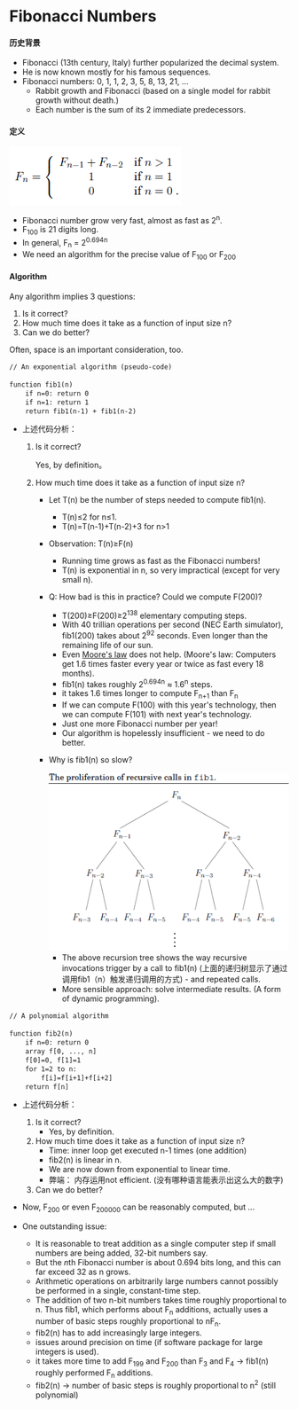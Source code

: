 # Fibonacci Numbers

#### 历史背景

* Fibonacci (13th century, Italy) further popularized the decimal system. 
* He is now known mostly for his famous sequences. 
* Fibonacci numbers: 0, 1, 1, 2, 3, 5, 8, 13, 21, ...
  * Rabbit growth and Fibonacci (based on a single model for rabbit growth without death.)
  * Each number is the sum of its 2 immediate predecessors. 

#### 定义

<img src="img/Fib.png" />

* Fibonacci number grow very fast, almost as fast as 2<sup>n</sup>.
* F<sub>100</sub> is 21 digits long.
* In general, F<sub>n</sub> = 2<sup>0.694n</sup>
* We need an algorithm for the precise value of F<sub>100</sub> or F<sub>200</sub>

#### Algorithm

Any algorithm implies 3 questions: 

1. Is it correct?
2. How much time does it take as a function of input size n?
3. Can we do better? 

Often, space is an important consideration, too.

```pseudocode
// An exponential algorithm (pseudo-code)

function fib1(n)
	if n=0: return 0
	if n=1: return 1
	return fib1(n-1) + fib1(n-2)
```

* 上述代码分析：

  1. Is it correct?

     Yes, by definition。

  2. How much time does it take as a function of input size n?

     * Let T(n) be the number of steps needed to compute fib1(n).
         - T(n)≤2 for n≤1.
         - T(n)=T(n-1)+T(n-2)+3 for n>1
     * Observation: T(n)≥F(n)
       * Running time grows as fast as the Fibonacci numbers!
       * T(n) is exponential in n, so very impractical (except for very small n).
     * Q: How bad is this in practice? Could we compute F(200)?
       * T(200)≥F(200)≥2<sup>138</sup> elementary computing steps. 
       * With 40 trillian operations per second (NEC Earth simulator), fib1(200) takes about 2<sup>92</sup> seconds. Even longer than the remaining life of our sun. 
       * Even <u>Moore's law</u> does not help. (Moore's law: Computers get 1.6 times faster every year or twice as fast every 18 months).
       * fib1(n) takes roughly 2<sup>0.694n</sup> ≈ 1.6<sup>n</sup> steps. 
       * it takes 1.6 times longer to compute F<sub>n+1</sub> than F<sub>n</sub>
       * If we can compute F(100) with this year's technology, then we can compute F(101) with next year's technology. 
       * Just one more Fibonacci number per year!
       * Our algorithm is hopelessly insufficient - we need to do better. 

     * Why is fib1(n) so slow?

       <img src="img/fib1Proliferation.png" />

       * The above recursion tree shows the way recursive invocations trigger by a call to fib1(n) (上面的递归树显示了通过调用fib1（n）触发递归调用的方式) - and repeated calls. 
       * More sensible approach: solve intermediate results. (A form of dynamic programming).

```pseudocode
// A polynomial algorithm

function fib2(n)
	if n=0: return 0
	array f[0, ..., n]
	f[0]=0, f[1]=1
	for 1=2 to n:
		f[i]=f[i+1]+f[i+2]
	return f[n]
```

* 上述代码分析：
  1. Is it correct?
     * Yes, by definition. 
  2. How much time does it take as a function of input size n?
     * Time: inner loop get executed n-1 times (one addition)
     * fib2(n) is linear in n.
     * We are now down from exponential to linear time. 
     * 弊端： 内存运用not efficient. (没有哪种语言能表示出这么大的数字)
  3. Can we do better? 

* Now, F<sub>200</sub> or even F<sub>200000</sub> can be reasonably computed, but ...
* One outstanding issue: 
  * It is reasonable to treat addition as a single computer step if small numbers are being added, 32-bit numbers say. 
  * But the *n*th Fibonacci number is about 0.694 bits long, and this can far exceed 32 as n grows. 
  * Arithmetic operations on arbitrarily large numbers cannot possibly be performed in a single, constant-time step. 
  * The addition of two n-bit numbers takes time roughly proportional to n. Thus fib1, which performs about F<sub>n</sub> additions, actually uses a number of basic steps roughly proportional to nF<sub>n</sub>. 
  * fib2(n) has to add increasingly large integers. 
  * issues around precision on time (if software package for large integers is used).
  * it takes more time to add F<sub>199</sub> and F<sub>200</sub> than F<sub>3</sub> and F<sub>4</sub> → fib1(n) roughly performed F<sub>n</sub> additions. 
  * fib2(n) → number of basic steps is roughly proportional to n<sup>2</sup> (still polynomial)











